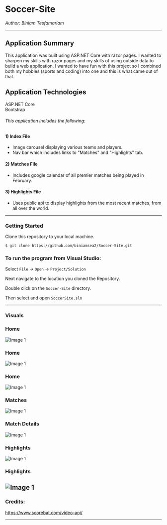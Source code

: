 # Soccer-Site

*Author: Biniam Tesfamariam*

----

## Application Summary
This application was built using ASP.NET Core with razor pages. I wanted to sharpen my skills with razor pages and my skills of using outside data to build a web application. I wanted to have fun with this project so I combined both my hobbies (sports and coding) into one and this is what came out of that. 

## Application Technologies
ASP.NET Core  
Bootstrap  

###### This application includes the following:  

#### 1) Index File  
- Image carousel displaying various teams and players.   
- Nav bar which includes links to "Matches" and "Highlights" tab.    
#### 2) Matches File  
- Includes google calendar of all premier matches being played in February.    
#### 3) Highlights File  
- Uses public api to display highlights from the most recent matches, from all over the world.     


---

### Getting Started
Clone this repository to your local machine.

```
$ git clone https://github.com/biniamsea2/Soccer-Site.git
```

### To run the program from Visual Studio:
Select ```File``` -> ```Open``` -> ```Project/Solution```

Next navigate to the location you cloned the Repository.

Double click on the ```Soccer-Site``` directory.

Then select and open ```SoccerSite.sln```

---

### Visuals

### Home
![Image 1](https://github.com/biniamsea2/Soccer-Site/blob/master/Screenshot%20(100).png)
### Home
![Image 1](https://github.com/biniamsea2/Soccer-Site/blob/master/Screenshot%20(101).png)
### Home
![Image 1](https://github.com/biniamsea2/Soccer-Site/blob/master/Screenshot%20(102).png)
### Matches
![Image 1](https://github.com/biniamsea2/Soccer-Site/blob/master/Screenshot%20(103).png)
### Match Details
![Image 1](https://github.com/biniamsea2/Soccer-Site/blob/master/Screenshot%20(104).png)
### Highlights
![Image 1](https://github.com/biniamsea2/Soccer-Site/blob/master/Screenshot%20(105).png)
### Highlights
![Image 1](https://github.com/biniamsea2/Soccer-Site/blob/master/Screenshot%20(106).png)
---

### Credits:
https://www.scorebat.com/video-api/


------------------------------
